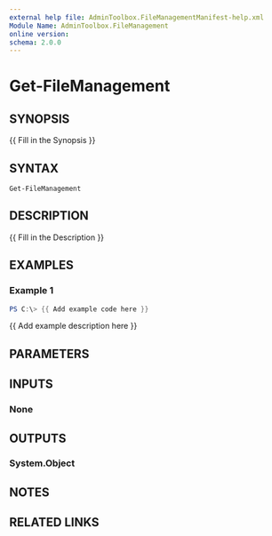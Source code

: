 ```yaml
---
external help file: AdminToolbox.FileManagementManifest-help.xml
Module Name: AdminToolbox.FileManagement
online version:
schema: 2.0.0
---
```


# Get-FileManagement

## SYNOPSIS
{{ Fill in the Synopsis }}

## SYNTAX

```
Get-FileManagement
```

## DESCRIPTION
{{ Fill in the Description }}

## EXAMPLES

### Example 1
```powershell
PS C:\> {{ Add example code here }}
```

{{ Add example description here }}

## PARAMETERS

## INPUTS

### None

## OUTPUTS

### System.Object
## NOTES

## RELATED LINKS
